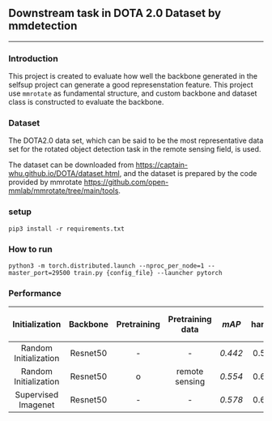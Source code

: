 ## Downstream task in DOTA 2.0 Dataset by mmdetection
---

### Introduction
This project is created to evaluate how well the backbone generated in the selfsup project can generate a good represenstation feature. This project use `mmrotate` as fundamental structure, and custom backbone and dataset class is constructed to evaluate the backbone.

### Dataset
The DOTA2.0 data set, which can be said to be the most representative data set for the rotated object detection task in the remote sensing field, is used.

The dataset can be downloaded from https://captain-whu.github.io/DOTA/dataset.html, and the dataset is prepared by the code provided by mmrotate https://github.com/open-mmlab/mmrotate/tree/main/tools.

### setup
```
pip3 install -r requirements.txt
```

### How to run
```
python3 -m torch.distributed.launch --nproc_per_node=1 --master_port=29500 train.py {config_file} --launcher pytorch
```

### Performance
|     Initialization    | Backbone | Pretraining | Pretraining data |  *mAP* |  harbor  |   swimming-pool  | roundabout | bridge | baseball-diamond | ground-track-field | soccer-ball-field | storage-tank | basketball-court | large-vehicle | plane | tennis-court | ship | helicopter | helipad | container-crane | airport | small-vehicle |
|:---------------------:|:---------------------:|:---------------------:|:---------------------:|:---------------------:|:---------------------:|:---------------------:|:---------------------:|:---------------------:|:---------------------:|:---------------------:|:---------------------:|:---------------------:|:---------------------:|:---------------------:|:---------------------:|:---------------------:|:---------------------:|:---------------------:|:---------------------:|:---------------------:|:---------------------:|:---------------------:|
| Random Initialization | Resnet50 |     -      |         -        | *0.442*   | 0.555 | 0.478 | 0.514 | 0.327 | 0.610 | 0.448 | 0.246 | 0.565 | 0.335 | 0.688 | 0.803 | 0.815 | 0.777 | 0.272 | 0.000 | 0.000 | 0.096 | 0.426 |
| Random Initialization | Resnet50 |     o      |  remote sensing  | *0.554*   | 0.660 | 0.555 | 0.633 | 0.409 | 0.723 | 0.694 | 0.641 | 0.607 | 0.632 | 0.661 | 0.812 | 0.906 | 0.801 | 0.500 | 0.000 | 0.000 | 0.226 | 0.510 |
| Supervised Imagenet | Resnet50 |      -      |         -        | *0.578*  | 0.665 | 0.561 | 0.597 | 0.428 | 0.751 | 0.716 | 0.685 | 0.616 | 0.669 | 0.727 | 0.813 | 0.904 | 0.804 | 0.527 | 0.000 | 0.061 | 0.373 | 0.501 | 
